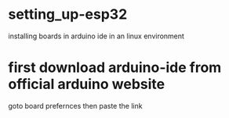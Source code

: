 # setting_up-esp32
installing boards in arduino ide in an linux environment
# first download arduino-ide from official arduino website
goto board prefernces then paste the link
